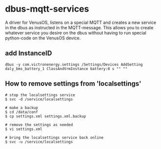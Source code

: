 # dbus-mqtt-services
A driver for VenusOS, listens on a special MQTT and creates a new service in the dbus
as instructed in the MQTT-message. This allows you to create whatever service you desire
on the dbus without having to run special python-code on the VenusOS device.

## add InstanceID
    dbus -y com.victronenergy.settings /Settings/Devices AddSetting daly_bms_battery_1 ClassAndVrmInstance battery:0 s "" ""

## How to remove settings from 'localsettings'
    # stop the localsettings service
    $ svc -d /service/localsettings

    # make a backup
    $ cd /data/conf
    $ cp settings.xml settings.xml.backup

    # remove the settings as needed
    $ vi settings.xml

    # bring the localsettings service back online
    $ svc -u /service/localsettings

